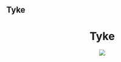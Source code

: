 ## Tyke 

<h1 align="center" >
  <b> Tyke </b>
</h1>

<!-- # ![pageres](public/lock-fav.PNG) -->
<p align="center">
  <img src="https://cdn2.iconfinder.com/data/icons/e-commerce-icons-2/256/Ecommerce_Icons_Rose_Color-11-512.png" />
</p>
